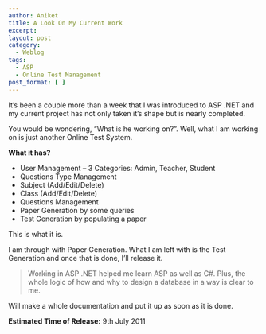 ```yaml
---
author: Aniket
title: A Look On My Current Work
excerpt:
layout: post
category:
  - Weblog
tags:
  - ASP
  - Online Test Management
post_format: [ ]
---
```

It’s been a couple more than a week that I was introduced to ASP .NET and my current project has not only taken it’s shape but is nearly completed.

You would be wondering, “What is he working on?”. Well, what I am working on is just another Online Test System.

**What it has?**

*   User Management – 3 Categories: Admin, Teacher, Student
*   Questions Type Management
*   Subject (Add/Edit/Delete)
*   Class (Add/Edit/Delete)
*   Questions Management
*   Paper Generation by some queries
*   Test Generation by populating a paper

This is what it is.

I am through with Paper Generation. What I am left with is the Test Generation and once that is done, I’ll release it.

> Working in ASP .NET helped me learn ASP as well as C#. Plus, the whole logic of how and why to design a database in a way is clear to me.

Will make a whole documentation and put it up as soon as it is done.

**Estimated Time of Release:** 9th July 2011